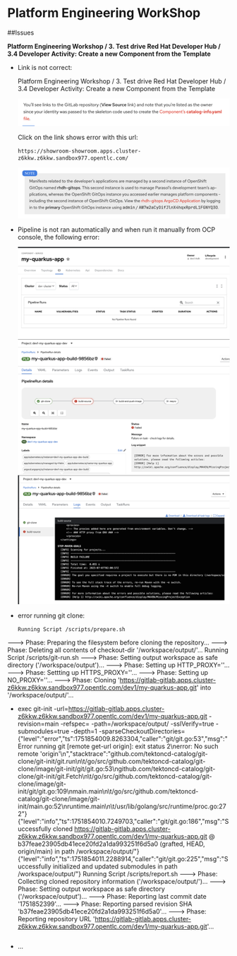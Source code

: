 # Platform Engineering WorkShop

##Issues

**Platform Engineering Workshop
	/ 3. Test drive Red Hat Developer Hub
	/ 3.4 Developer Activity: Create a new Component from the Template**

- Link is not correct:

	Platform Engineering Workshop
	/ 3. Test drive Red Hat Developer Hub
	/ 3.4 Developer Activity: Create a new Component from the Template
	
	![](link-1.png)
	
	Click on the link shows error with this url:
	```
	https://showroom-showroom.apps.cluster-z6kkw.z6kkw.sandbox977.opentlc.com/
	```

	![](link-2.png)
	
- Pipeline is not ran automatically and when run it manually from OCP console, the following error:

	![](build-error-1.png)
	![](build-error-2.png)
	![](build-error-3.png)
	
- error running git clone:

	```
	Running Script /scripts/prepare.sh
---> Phase: Preparing the filesystem before cloning the repository...
---> Phase: Deleting all contents of checkout-dir '/workspace/output/'...
Running Script /scripts/git-run.sh
---> Phase: Setting output workspace as safe directory ('/workspace/output')...
---> Phase: Setting up HTTP_PROXY=''...
---> Phase: Settting up HTTPS_PROXY=''...
---> Phase: Setting up NO_PROXY=''...
---> Phase: Cloning 'https://gitlab-gitlab.apps.cluster-z6kkw.z6kkw.sandbox977.opentlc.com/dev1/my-quarkus-app.git' into '/workspace/output/'...
+ exec git-init -url=https://gitlab-gitlab.apps.cluster-z6kkw.z6kkw.sandbox977.opentlc.com/dev1/my-quarkus-app.git -revision=main -refspec= -path=/workspace/output/ -sslVerify=true -submodules=true -depth=1 -sparseCheckoutDirectories=
{"level":"error","ts":1751854009.8263304,"caller":"git/git.go:53","msg":"Error running git [remote get-url origin]: exit status 2\nerror: No such remote 'origin'\n","stacktrace":"github.com/tektoncd-catalog/git-clone/git-init/git.run\n\t/go/src/github.com/tektoncd-catalog/git-clone/image/git-init/git/git.go:53\ngithub.com/tektoncd-catalog/git-clone/git-init/git.Fetch\n\t/go/src/github.com/tektoncd-catalog/git-clone/image/git-init/git/git.go:109\nmain.main\n\t/go/src/github.com/tektoncd-catalog/git-clone/image/git-init/main.go:52\nruntime.main\n\t/usr/lib/golang/src/runtime/proc.go:272"}
{"level":"info","ts":1751854010.7249703,"caller":"git/git.go:186","msg":"Successfully cloned https://gitlab-gitlab.apps.cluster-z6kkw.z6kkw.sandbox977.opentlc.com/dev1/my-quarkus-app.git @ b37feae23905db41ece20fd2a1da993251f6d5a0 (grafted, HEAD, origin/main) in path /workspace/output/"}
{"level":"info","ts":1751854011.2288914,"caller":"git/git.go:225","msg":"Successfully initialized and updated submodules in path /workspace/output/"}
Running Script /scripts/report.sh
---> Phase: Collecting cloned repository information ('/workspace/output/')...
---> Phase: Setting output workspace as safe directory ('/workspace/output')...
---> Phase: Reporting last commit date '1751852399'...
---> Phase: Reporting parsed revision SHA 'b37feae23905db41ece20fd2a1da993251f6d5a0'...
---> Phase: Reporting repository URL 'https://gitlab-gitlab.apps.cluster-z6kkw.z6kkw.sandbox977.opentlc.com/dev1/my-quarkus-app.git'...

	```

- ...